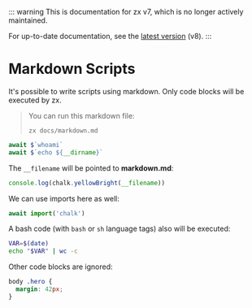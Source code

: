 ::: warning
This is documentation for zx v7, which is no longer actively maintained.

For up-to-date documentation, see the [latest version](/api) (v8).
:::

# Markdown Scripts

It's possible to write scripts using markdown. Only code blocks will be executed
by zx.

> You can run this markdown file:
>
> ```
> zx docs/markdown.md
> ```

```js
await $`whoami`
await $`echo ${__dirname}`
```

The `__filename` will be pointed to **markdown.md**:

```js
console.log(chalk.yellowBright(__filename))
```

We can use imports here as well:

```js
await import('chalk')
```

A bash code (with `bash` or `sh` language tags) also will be executed:

```bash
VAR=$(date)
echo "$VAR" | wc -c
```

Other code blocks are ignored:

```css
body .hero {
  margin: 42px;
}
```
